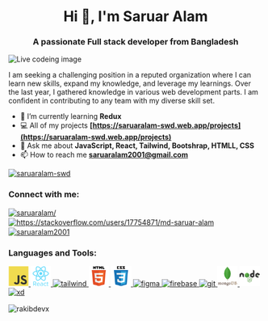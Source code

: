 <h1 align="center">Hi 👋, I'm Saruar Alam</h1>
<h3 align="center">A passionate Full stack developer from Bangladesh</h3>

<img src="https://i.ibb.co/mJ09NvL/code.gif" alt="Live codeing image"
/>

I am seeking a challenging position in a reputed organization where I can learn new skills, expand my knowledge, and leverage my learnings. Over the last year, I gathered knowledge in various web development parts. I am confident in contributing to any team with my diverse skill set.

<!--Skills: MongoDB / Express / React / Node / JavaScript / HTML / CSS-->


- 🌱 I’m currently learning **Redux** 
- 💻 All of my projects **[https://saruaralam-swd.web.app/projects](https://saruaralam-swd.web.app/projects)**
- 💬 Ask me about **JavaScript, React, Tailwind, Bootshrap, HTMLL, CSS**
- 📫 How to reach me **saruaralam2001@gmail.com**

    
<!--<p align="left"> <img src="https://komarev.com/ghpvc/?username=saruaralam-swd&label=Profile%20views&color=0e75b6&style=flat" alt="saruaralam-swd" /> </p>-->

<p align="left"> <a href="https://github.com/ryo-ma/github-profile-trophy"><img src="https://github-profile-trophy.vercel.app/?username=saruaralam-swd" alt="saruaralam-swd" /></a> </p>


<h3 align="left">Connect with me:</h3>
<p align="left">
<a href="https://linkedin.com/in/saruaralam/" target="blank"><img align="center" src="https://raw.githubusercontent.com/rahuldkjain/github-profile-readme-generator/master/src/images/icons/Social/linked-in-alt.svg" alt="saruaralam/" height="30" width="40" /></a>
<a href="https://stackoverflow.com/users/17754871/md-saruar-alam" target="_blank"><img align="center" src="https://raw.githubusercontent.com/rahuldkjain/github-profile-readme-generator/master/src/images/icons/Social/stack-overflow.svg" alt="https://stackoverflow.com/users/17754871/md-saruar-alam" height="30" width="40" /></a>
<!--<a href="https://twitter.com/saruaralam2001" target="blank"><img align="center" src="https://raw.githubusercontent.com/rahuldkjain/github-profile-readme-generator/master/src/images/icons/Social/twitter.svg" alt="saruaralam2001" height="30" width="40" /></a>-->
<a href="https://fb.com/saruaralam2001" target="blank"><img align="center" src="https://raw.githubusercontent.com/rahuldkjain/github-profile-readme-generator/master/src/images/icons/Social/facebook.svg" alt="saruaralam2001" height="30" width="40" /></a>
</p>


<h3 align="left">Languages and Tools:</h3>
<p align="left"> 
<a href="https://developer.mozilla.org/en-US/docs/Web/JavaScript" target="_blank" rel="noreferrer"><img src="https://raw.githubusercontent.com/devicons/devicon/master/icons/javascript/javascript-original.svg" alt="javascript" width="40" height="40"/>
</a>
<a href="https://reactjs.org/" target="_blank" rel="noreferrer"> <img src="https://raw.githubusercontent.com/devicons/devicon/master/icons/react/react-original-wordmark.svg" alt="react" width="40" height="40"/> </a> 
<a href="https://tailwindcss.com/" target="_blank" rel="noreferrer"><img src="https://www.vectorlogo.zone/logos/tailwindcss/tailwindcss-icon.svg" alt="tailwind" width="40" height="40"/>
</a>
<a href="https://www.w3.org/html/" target="_blank" rel="noreferrer"> <img src="https://raw.githubusercontent.com/devicons/devicon/master/icons/html5/html5-original-wordmark.svg" alt="html5" width="40" height="40"/>
</a>
<a href="https://www.w3schools.com/css/" target="_blank" rel="noreferrer"><img src="https://raw.githubusercontent.com/devicons/devicon/master/icons/css3/css3-original-wordmark.svg" alt="css3" width="40" height="40"/>
</a>
<a href="https://www.figma.com/" target="_blank" rel="noreferrer"> <img src="https://www.vectorlogo.zone/logos/figma/figma-icon.svg" alt="figma" width="40" height="40"/>
</a> 
<a href="https://firebase.google.com/" target="_blank" rel="noreferrer"><img src="https://www.vectorlogo.zone/logos/firebase/firebase-icon.svg" alt="firebase" width="40" height="40"/>
</a>
<a href="https://git-scm.com/" target="_blank" rel="noreferrer"> <img src="https://www.vectorlogo.zone/logos/git-scm/git-scm-icon.svg" alt="git" width="40" height="40"/>
</a> 
<a href="https://www.mongodb.com/" target="_blank" rel="noreferrer"> <img src="https://raw.githubusercontent.com/devicons/devicon/master/icons/mongodb/mongodb-original-wordmark.svg" alt="mongodb" width="40" height="40"/>
</a>
<a href="https://nodejs.org" target="_blank" rel="noreferrer"> <img src="https://raw.githubusercontent.com/devicons/devicon/master/icons/nodejs/nodejs-original-wordmark.svg" alt="nodejs" width="40" height="40"/>
</a>
<a href="https://www.adobe.com/products/xd.html" target="_blank" rel="noreferrer"><img src="https://cdn.worldvectorlogo.com/logos/adobe-xd.svg" alt="xd" width="40" height="40"/></a> 
</p>


<p><img align="center" src="https://github-readme-stats.vercel.app/api/top-langs?username=saruaralam-swd&show_icons=true&locale=en&layout=compact" alt="rakibdevx" /></p>

<!--Most used language-->
<!--[![Top Langs](https://github-readme-stats.vercel.app/api/top-langs/?username=saruaralam-swd)](https://github.com/anuraghazra/github-readme-stats)-->


<!--<p>&nbsp;<img align="center" src="https://github-readme-stats.vercel.app/api?username=saruaralam-swd&show_icons=true&locale=en" alt="saruaralam-swd" /></p>-->

<!--<p><img align="center" src="https://github-readme-streak-stats.herokuapp.com/?user=saruaralam-swd&" alt="saruaralam-swd" /></p>-->
